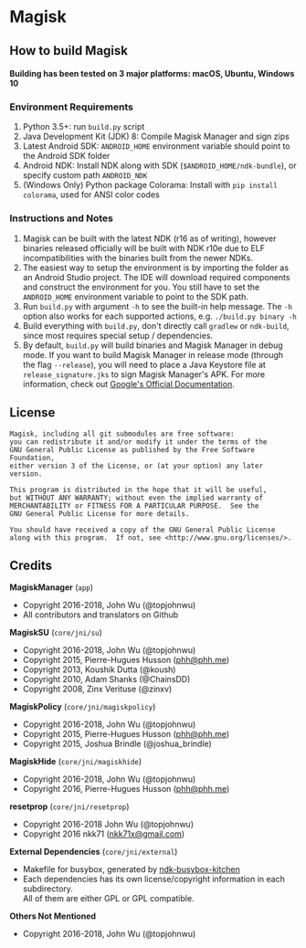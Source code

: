# Magisk

## How to build Magisk

#### Building has been tested on 3 major platforms: macOS, Ubuntu, Windows 10

### Environment Requirements

1. Python 3.5+: run `build.py` script
2. Java Development Kit (JDK) 8: Compile Magisk Manager and sign zips
3. Latest Android SDK: `ANDROID_HOME` environment variable should point to the Android SDK folder
4. Android NDK: Install NDK along with SDK (`$ANDROID_HOME/ndk-bundle`), or specify custom path `ANDROID_NDK`
5. (Windows Only) Python package Colorama: Install with `pip install colorama`, used for ANSI color codes

### Instructions and Notes
1. Magisk can be built with the latest NDK (r16 as of writing), however binaries released officially will be built with NDK r10e due to ELF incompatibilities with the binaries built from the newer NDKs.
2. The easiest way to setup the environment is by importing the folder as an Android Studio project. The IDE will download required components and construct the environment for you. You still have to set the `ANDROID_HOME` environment variable to point to the SDK path.
3. Run `build.py` with argument `-h` to see the built-in help message. The `-h` option also works for each supported actions, e.g. `./build.py binary -h`
4. Build everything with `build.py`, don't directly call `gradlew` or `ndk-build`, since most requires special setup / dependencies.
5. By default, `build.py` will build binaries and Magisk Manager in debug mode. If you want to build Magisk Manager in release mode (through the flag `--release`), you will need to place a Java Keystore file at `release_signature.jks` to sign Magisk Manager's APK. For more information, check out [Google's Official Documentation](https://developer.android.com/studio/publish/app-signing.html#signing-manually).


## License

```
Magisk, including all git submodules are free software:
you can redistribute it and/or modify it under the terms of the 
GNU General Public License as published by the Free Software Foundation, 
either version 3 of the License, or (at your option) any later version.

This program is distributed in the hope that it will be useful,
but WITHOUT ANY WARRANTY; without even the implied warranty of
MERCHANTABILITY or FITNESS FOR A PARTICULAR PURPOSE.  See the
GNU General Public License for more details.

You should have received a copy of the GNU General Public License
along with this program.  If not, see <http://www.gnu.org/licenses/>.
```

## Credits

**MagiskManager** (`app`)

* Copyright 2016-2018, John Wu (@topjohnwu)
* All contributors and translators on Github

**MagiskSU** (`core/jni/su`)

* Copyright 2016-2018, John Wu (@topjohnwu)
* Copyright 2015, Pierre-Hugues Husson (phh@phh.me)
* Copyright 2013, Koushik Dutta (@koush)
* Copyright 2010, Adam Shanks (@ChainsDD)
* Copyright 2008, Zinx Verituse (@zinxv)

**MagiskPolicy** (`core/jni/magiskpolicy`)

* Copyright 2016-2018, John Wu (@topjohnwu)
* Copyright 2015, Pierre-Hugues Husson (phh@phh.me)
* Copyright 2015, Joshua Brindle (@joshua_brindle)

**MagiskHide** (`core/jni/magiskhide`)

* Copyright 2016-2018, John Wu (@topjohnwu)
* Copyright 2016, Pierre-Hugues Husson (phh@phh.me)

**resetprop** (`core/jni/resetprop`)

 * Copyright 2016-2018 John Wu (@topjohnwu)
 * Copyright 2016 nkk71 (nkk71x@gmail.com)

**External Dependencies** (`core/jni/external`)

* Makefile for busybox, generated by [ndk-busybox-kitchen](https://github.com/topjohnwu/ndk-busybox-kitchen)
* Each dependencies has its own license/copyright information in each subdirectory.  
All of them are either GPL or GPL compatible.

**Others Not Mentioned**

* Copyright 2016-2018, John Wu (@topjohnwu)
